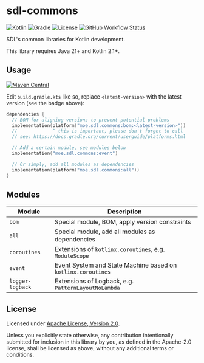 # sdl-commons

[![Kotlin](https://img.shields.io/badge/kotlin-2.1.10-%237F52FF.svg?style=flat-square&logo=kotlin&logoColor=white)](http://kotlinlang.org)
[![Gradle](https://img.shields.io/badge/Gradle-8.13-02303A.svg?style=flat-square&logo=Gradle&logoColor=white)](https://gradle.org/)
[![License](https://img.shields.io/badge/License-Apache%202.0-blue.svg?style=flat-square)](http://www.apache.org/licenses/LICENSE-2.0)
[![GitHub Workflow Status](https://img.shields.io/github/actions/workflow/status/SDLMoe/sdl-commons/ci.yml?event=push&style=flat-square&logo=github)](https://github.com/SDLMoe/sdl-commons/actions)

SDL's common libraries for Kotlin development.

This library requires Java 21+ and Kotlin 2.1+.

## Usage

[![Maven Central](https://img.shields.io/maven-central/v/moe.sdl.commons/commons-all.svg?style=flat-square)](https://central.sonatype.com/search?q=g%3Amoe.sdl.commons&smo=true)

Edit `build.gradle.kts` like so, replace `<latest-version>` with the latest version (see the badge above):

```kotlin
dependencies {
  // BOM for aligning versions to prevent potential problems
  implementation(platform("moe.sdl.commons:bom:<latest-version>"))
  //             ^ this is important, please don't forget to call
  // see: https://docs.gradle.org/current/userguide/platforms.html

  // Add a certain module, see modules below 
  implementation("moe.sdl.commons:event")

  // Or simply, add all modules as dependencies
  implementation(platform("moe.sdl.commons:all"))
}
```

## Modules

| Module           | Description                                                  |
|------------------|--------------------------------------------------------------|
| `bom`            | Special module, BOM, apply version constraints               |
| `all`            | Special module, add all modules as dependencies              |
| `coroutines`     | Extensions of `kotlinx.coroutines`, e.g. `ModuleScope`       |
| `event`          | Event System and State Machine based on `kotlinx.coroutines` |
| `logger-logback` | Extensions of Logback, e.g. `PatternLayoutNoLambda`          |

## License

Licensed under <a href="LICENSE">Apache License, Version
2.0</a>.

Unless you explicitly state otherwise, any contribution intentionally submitted
for inclusion in this library by you, as defined in the Apache-2.0 license, shall
be licensed as above, without any additional terms or conditions.
